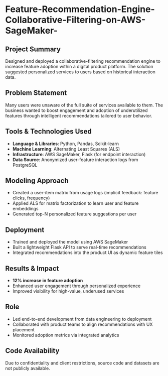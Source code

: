 # Feature-Recommendation-Engine-Collaborative-Filtering-on-AWS-SageMaker-

## Project Summary
Designed and deployed a collaborative-filtering recommendation engine to increase feature adoption within a digital product platform. The solution suggested personalized services to users based on historical interaction data.

## Problem Statement
Many users were unaware of the full suite of services available to them. The business wanted to boost engagement and adoption of underutilized features through intelligent recommendations tailored to user behavior.

## Tools & Technologies Used
- **Language & Libraries**: Python, Pandas, Scikit-learn  
- **Machine Learning**: Alternating Least Squares (ALS)  
- **Infrastructure**: AWS SageMaker, Flask (for endpoint interaction)  
- **Data Source**: Anonymized user-feature interaction logs from PostgreSQL

## Modeling Approach
- Created a user-item matrix from usage logs (implicit feedback: feature clicks, frequency)  
- Applied ALS for matrix factorization to learn user and feature embeddings  
- Generated top-N personalized feature suggestions per user

## Deployment
- Trained and deployed the model using AWS SageMaker  
- Built a lightweight Flask API to serve real-time recommendations  
- Integrated recommendations into the product UI as dynamic feature tiles

## Results & Impact
- **12% increase in feature adoption**  
- Enhanced user engagement through personalized experience  
- Improved visibility for high-value, underused services

## Role
- Led end-to-end development from data engineering to deployment  
- Collaborated with product teams to align recommendations with UX placement  
- Monitored adoption metrics via integrated analytics

## Code Availability
Due to confidentiality and client restrictions, source code and datasets are not publicly available.

